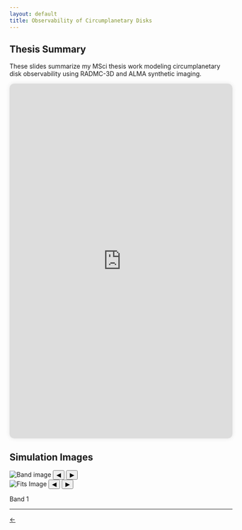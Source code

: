 ```yaml
---
layout: default
title: Observability of Circumplanetary Disks
---
```

## Thesis Summary

These slides summarize my MSci thesis work modeling circumplanetary disk observability using RADMC-3D and ALMA synthetic imaging.


<iframe 
  src="https://drive.google.com/file/d/1ruoMpwVBKi-ZHFnt5EiTSdc_6ex2bVxe/preview" 
  width="100%" 
  height="800" 
  style="border: none; border-radius: 10px; box-shadow: 0 0 10px rgba(0,0,0,0.1);">
</iframe>




## Simulation Images


<!-- === FIRST CAROUSEL === -->
<div class="carousel" data-carousel="1">
  <img class="carousel-image" src="{{ site.baseurl }}/assets/images/CPD_images/band 1.png" alt="Band image" />
  <button class="carousel-btn prev">&#9664;</button>
  <button class="carousel-btn next">&#9654;</button>
</div>



<!-- === SECOND CAROUSEL === -->
<div class="carousel" data-carousel="2">
  <img class="carousel-image" src="{{ site.baseurl }}/assets/images/CPD_images/C10_1_36000_pwv1.fits-image-2025-04-04-23-41-49.png" alt="Fits Image" />
  <button class="carousel-btn prev">&#9664;</button>
  <button class="carousel-btn next">&#9654;</button>
  <p class="carousel-caption">Band 1</p>
</div>





<script>
  document.addEventListener("DOMContentLoaded", function () {
    const imageSets = {
      1: [
        "{{ site.baseurl }}/assets/images/CPD_images/band 1.png",
        "{{ site.baseurl }}/assets/images/CPD_images/band 3.png",
        "{{ site.baseurl }}/assets/images/CPD_images/band 4.png",
        "{{ site.baseurl }}/assets/images/CPD_images/band 5.png",
        "{{ site.baseurl }}/assets/images/CPD_images/band 6.png",
        "{{ site.baseurl }}/assets/images/CPD_images/band 7.png",
        "{{ site.baseurl }}/assets/images/CPD_images/band 8.png",
        "{{ site.baseurl }}/assets/images/CPD_images/band 9.png",
        "{{ site.baseurl }}/assets/images/CPD_images/band 10.png"
      ],
      2: [
        "{{ site.baseurl }}/assets/images/CPD_images/C10_1_36000_pwv1.fits-image-2025-04-04-23-41-49.png",
        "{{ site.baseurl }}/assets/images/CPD_images/C10_3_36000_pwv1.fits-image-2025-04-04-23-42-51.png",
        "{{ site.baseurl }}/assets/images/CPD_images/C10_4_36000_pwv1.fits-image-2025-04-04-23-44-20.png",
        "{{ site.baseurl }}/assets/images/CPD_images/C10_5_36000_pwv1.fits-image-2025-04-04-23-45-34.png",
        "{{ site.baseurl }}/assets/images/CPD_images/C10_6_36000_pwv1.fits-image-2025-04-04-23-47-28.png",
        "{{ site.baseurl }}/assets/images/CPD_images/C10_7_36000_pwv1.fits-image-2025-04-04-23-48-47.png",
        "{{ site.baseurl }}/assets/images/CPD_images/C10_8_36000_pwv1.fits-image-2025-04-04-23-50-02.png",
        "{{ site.baseurl }}/assets/images/CPD_images/C10_9_36000_pwv1.fits-image-2025-04-04-23-51-46.png",
        "{{ site.baseurl }}/assets/images/CPD_images/C10_10_36000_pwv1.fits-image-2025-04-04-23-52-38.png"
      ],
      slides: [
        "{{ site.baseurl }}/assets/images/slides/slide1.png",
        "{{ site.baseurl }}/assets/images/slides/slide2.png",
        "{{ site.baseurl }}/assets/images/slides/slide3.png",
        "{{ site.baseurl }}/assets/images/slides/slide4.png",
        "{{ site.baseurl }}/assets/images/slides/slide5.png",
        "{{ site.baseurl }}/assets/images/slides/slide6.png",
        "{{ site.baseurl }}/assets/images/slides/slide7.png",
        "{{ site.baseurl }}/assets/images/slides/slide8.png",
        "{{ site.baseurl }}/assets/images/slides/slide9.png",
        "{{ site.baseurl }}/assets/images/slides/slide10.png",
        "{{ site.baseurl }}/assets/images/slides/slide11.png",
        "{{ site.baseurl }}/assets/images/slides/slide12.png",
        "{{ site.baseurl }}/assets/images/slides/slide13.png",
        "{{ site.baseurl }}/assets/images/slides/slide14.png",
        "{{ site.baseurl }}/assets/images/slides/slide15.png"
      ]    
    };

    const captions = {
      2: [
        "Band 1",
        "Band 3",
        "Band 4",
        "Band 5",
        "Band 6",
        "Band 7",
        "Band 8",
        "Band 9",
        "Band 10"
      ]
    };

    document.querySelectorAll("[data-carousel]").forEach((carousel) => {
      const id = carousel.getAttribute("data-carousel");
      const images = imageSets[id];
      const hasCaptions = captions[id] !== undefined;
      let index = 0;

      const img = carousel.querySelector(".carousel-image");
      const caption = hasCaptions ? carousel.querySelector(".carousel-caption") : null;

      function updateCarousel() {
        img.src = images[index];
        if (caption) caption.textContent = captions[id][index];
      }

      carousel.querySelector(".prev").addEventListener("click", () => {
        index = (index - 1 + images.length) % images.length;
        updateCarousel();
      });

      carousel.querySelector(".next").addEventListener("click", () => {
        index = (index + 1) % images.length;
        updateCarousel();
      });
    });
  });
</script>

---

<a href="{{ site.baseurl }}/experience/" class="back-link">← </a>

